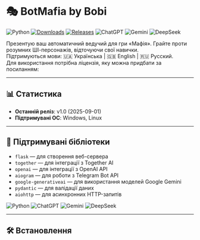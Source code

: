 # 🎭 BotMafia by Bobi

![Python](https://img.shields.io/badge/python-3.13%2B-blue.svg)
[![Downloads](https://img.shields.io/github/downloads/username/mafia-bot/total)](https://github.com/username/mafia-bot/releases)
[![Releases](https://img.shields.io/github/v/release/username/mafia-bot?sort=semver)](https://github.com/username/mafia-bot/releases)
![ChatGPT](https://img.shields.io/badge/ChatGPT-OpenAI-blueviolet.svg)
![Gemini](https://img.shields.io/badge/Gemini-Google-orange.svg)
![DeepSeek](https://img.shields.io/badge/DeepSeek-AI-red.svg)

Презентую ваш автоматичний ведучий для гри «Мафія». Грайте проти розумних ШІ-персонажів, відточуючи свої навички.  
Підтримуються мови: 🇺🇦 Українська | 🇬🇧 English | 🇷🇺 Русский.  
Для використання потрібна ліцензія, яку можна придбати за посиланням:

---

## 📊 Статистика

- **Останній реліз**: v1.0 (2025-09-01)
- **Підтримувані ОС**: Windows, Linux

---

## 🧩 Підтримувані бібліотеки

- `flask` — для створення веб-сервера
- `together` — для інтеграції з Together AI
- `openai` — для інтеграції з OpenAI API
- `aiogram` — для роботи з Telegram Bot API
- `google-generativeai` — для використання моделей Google Gemini
- `pydantic` — для валідації даних
- `aiohttp` — для асинхронних HTTP-запитів

![Python](https://upload.wikimedia.org/wikipedia/commons/c/c3/Python-logo-notext.svg)
![ChatGPT](https://upload.wikimedia.org/wikipedia/commons/c/c3/Google_Gemini_logo.svg)
![Gemini](https://upload.wikimedia.org/wikipedia/commons/4/4e/Google_Gemini_logo.svg) 
![DeepSeek](https://upload.wikimedia.org/wikipedia/commons/2/2b/DeepSeek_logo.svg)

---

## 🛠️ Встановлення
